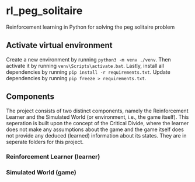 # rl_peg_solitaire
Reinforcement learning in Python for solving the peg solitaire problem

## Activate virtual environment
Create a new environment by running `python3 -m venv ./venv`. Then activate it by running `venv\Scripts\activate.bat`. Lastly, install all dependencies by running `pip install -r requirements.txt`. Update dependencies by running `pip freeze > requirements.txt`.

## Components
The project consists of two distinct components, namely the Reinforcement Learner and the Simulated World (or environment, i.e., the game itself). This seperation is built upon the concept of the Critical Divide, where the learner does not make any assumptions about the game and the game itself does not provide any deduced (learned) information about its states. They are in seperate folders for this project.

### Reinforcement Learner (learner)


### Simulated World (game)
